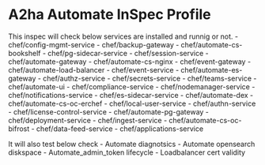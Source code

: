 # A2ha Automate InSpec Profile

This inspec will check below services are installed and runnig or not.
    - chef/config-mgmt-service
    - chef/backup-gateway
    - chef/automate-cs-bookshelf
    - chef/pg-sidecar-service
    - chef/session-service
    - chef/automate-gateway
    - chef/automate-cs-nginx
    - chef/event-gateway
    - chef/automate-load-balancer
    - chef/event-service
    - chef/automate-es-gateway
    - chef/authz-service
    - chef/secrets-service
    - chef/teams-service
    - chef/automate-ui
    - chef/compliance-service
    - chef/nodemanager-service
    - chef/notifications-service
    - chef/es-sidecar-service
    - chef/automate-dex
    - chef/automate-cs-oc-erchef
    - chef/local-user-service
    - chef/authn-service
    - chef/license-control-service
    - chef/automate-pg-gateway
    - chef/deployment-service
    - chef/ingest-service
    - chef/automate-cs-oc-bifrost
    - chef/data-feed-service
    - chef/applications-service

It will also test below check
    - Automate diagnotsics
    - Automate opensearch diskspace
    - Automate_admin_token lifecycle
    - Loadbalancer cert validity